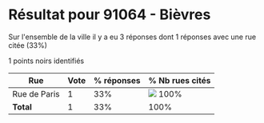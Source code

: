 # Résultat pour 91064 - Bièvres

Sur l'ensemble de la ville il y a eu 3 réponses dont 1 réponses avec une rue citée (33%)

1 points noirs identifiés

| Rue | Vote | % réponses | % Nb rues cités|
|-----|------|------------|----------------|
| Rue de Paris | 1 | 33% | <img src="../../img/bar_100.gif" />&nbsp;100%|
| **Total** | 1 | 33% | 100%|
